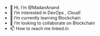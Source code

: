 - 👋 Hi, I’m @MadanAnand
- 👀 I’m interested in DevOps , Cloud!
- 🌱 I’m currently learning Blockchain
- 💞️ I’m looking to collaborate on Blockchain
- 📫 How to reach me linked.in

<!---
MadanAnand/MadanAnand is a ✨ special ✨ repository because its `README.md` (this file) appears on your GitHub profile.
You can click the Preview link to take a look at your changes.
--->
